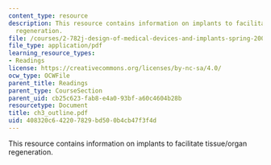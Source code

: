 ```yaml
---
content_type: resource
description: This resource contains information on implants to facilitate tissue/organ
  regeneration.
file: /courses/2-782j-design-of-medical-devices-and-implants-spring-2006/408320c642207829bd500b4cb47f3f4d_ch3_outline.pdf
file_type: application/pdf
learning_resource_types:
- Readings
license: https://creativecommons.org/licenses/by-nc-sa/4.0/
ocw_type: OCWFile
parent_title: Readings
parent_type: CourseSection
parent_uid: cb25c623-fab8-e4a0-93bf-a60c4604b28b
resourcetype: Document
title: ch3_outline.pdf
uid: 408320c6-4220-7829-bd50-0b4cb47f3f4d
---
```

This resource contains information on implants to facilitate tissue/organ regeneration.